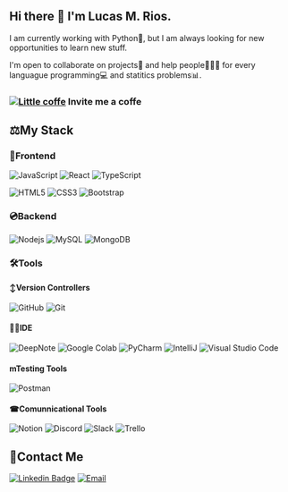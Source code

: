## Hi there 👋 I'm Lucas M. Rios.

I am currently working with Python🐍, but I am always looking for new opportunities to learn new stuff.

I'm open to collaborate on projects🥋 and help people👨‍👦‍👦 for every languague programming💻 and statitics problems📊.

### [![Little coffe](https://cdn.cafecito.app/imgs/cafecito_logo.svg)](https://cafecito.app/xlmriosx) Invite me a coffe 


## ⚖My Stack
### 🎨Frontend
![JavaScript](https://img.shields.io/badge/JavaScript-FFC300?style=for-the-badge&logo=JavaScript&logoColor=white)
![React](https://img.shields.io/badge/-React-black?style=for-the-badge&logo=react&logoColor=white)
![TypeScript](https://img.shields.io/badge/-TypeScript-007ACC?style=for-the-badge&logo=typescript&logoColor=white)
<!--![Redux](https://img.shields.io/badge/-Redux-311C87?style=for-the-badge&logo=redux)-->

![HTML5](https://img.shields.io/badge/-HTML5-E34F26?style=for-the-badge&logo=html5&logoColor=white)
![CSS3](https://img.shields.io/badge/-CSS3-1572B6?style=for-the-badge&logo=css3)
![Bootstrap](https://img.shields.io/badge/-Bootstrap-563D7C?style=for-the-badge&logo=bootstrap&logoColor=white)

### 💿Backend
![Nodejs](https://img.shields.io/badge/-Nodejs-black?style=for-the-badge&logo=Node.js&logoColor=white)
![MySQL](https://img.shields.io/badge/-MySQL-007ACC?style=for-the-badge&logo=mysql&logoColor=white)
![MongoDB](https://img.shields.io/badge/-MongoDB-f52e2e?style=for-the-badge&logo=MongoDB&logoColor=white)

<!--##### **Deployment**
![Heroku](https://img.shields.io/badge/-Heroku-430098?style=for-the-badge&logo=heroku)
![Vercel](https://img.shields.io/badge/-Vercel-black?style=for-the-badge&logo=vercel&logoColor=white)-->

### 🛠Tools
#### ↕Version Controllers
![GitHub](https://img.shields.io/badge/-GitHub-181717?style=for-the-badge&logo=github)
![Git](https://img.shields.io/badge/Git-F05032?style=for-the-badge&logo=Git&logoColor=white)
<!--![NPM](https://img.shields.io/badge/-NPM-CB3837?style=for-the-badge&logo=npm)
[GitLab](https://img.shields.io/badge/-GitLab-FCA121?style=for-the-badge&logo=gitlab)-->

#### 👨‍💻IDE
![DeepNote](https://img.shields.io/badge/DeepNote-blue?style=for-the-badge&logo=DeepNote&logoColor=white)
![Google Colab](https://img.shields.io/badge/Google_Colab-orange?style=for-the-badge&logo=GoogleColab&logoColor=white)
![PyCharm](https://img.shields.io/badge/PyCharm-66CDAA?style=for-the-badge&logo=PyCharm&logoColor=white)
![IntelliJ](https://img.shields.io/badge/IntelliJ-8A2BE2?style=for-the-badge&logo=IntelliJ-IDEA&logoColor=white)
![Visual Studio Code](https://img.shields.io/badge/Visual_Studio_Code-007ACC?style=for-the-badge&logo=Visual-Studio-Code&logoColor=white)

#### mTesting Tools
![Postman](https://img.shields.io/badge/Postman-orange?style=for-the-badge&logo=Postman&logoColor=white)

#### ☎Comunnicational Tools
![Notion](https://img.shields.io/badge/Notion-black?style=for-the-badge&logo=Notion&logoColor=white)
![Discord](https://img.shields.io/badge/-Discord-B0C4DE?style=for-the-badge&logo=Discord&logoColor=white)
![Slack](https://img.shields.io/badge/-Slack-3f0f91?style=for-the-badge&logo=slack&logoColor=white)
![Trello](https://img.shields.io/badge/-Trello-1572B6?style=for-the-badge&logo=trello&logoColor=white)

## 📧Contact Me

[![Linkedin Badge](https://img.shields.io/badge/-LinkedIn-blue?style=for-the-badge&logo=Linkedin&logoColor=white&link=https://www.linkedin.com/in/xlmriosx/)](https://www.linkedin.com/in/xlmriosx/)
[![Email](https://img.shields.io/badge/Gmail-D14836?style=for-the-badge&logo=gmail&logoColor=white)](mailto:xlmriosx@gmail.com)

<!--
#### Projects I have been working on
- [Ingagedin](https://www.ingagedin.com/)
- [IwanaCash](https://iwanacash.com/)



#### My Recent Repositories

- [Rewards Store](https://github.com/alazzuri/reward-store) :gift:
- [NewsRoom](https://github.com/alazzuri/newsRoom) :newspaper:
- [HotelScanner](https://github.com/alazzuri/hotelScanner) 🏨 


#### Posts and others

- [Why React Native is so loveable and why you should learn it](https://nextdots.com/blog/why-react-native-is-so-loveable-and-why-you-should-learn-it)
- [Why e2e tests are so important](https://blog.nextdots.com/2020/07/22/e2e-testing/)
- [Let's talk about state](https://collectednotes.com/alazzuri/let-s-talk-about-state)
- [React: Components and props](https://collectednotes.com/alazzuri/react-components-and-props)
- [The begining of my journey as a developer](https://collectednotes.com/alazzuri/the-beginning-of-my-journey-as-a-developer)
- [Hello World 👋](https://medium.com/comunidad-ac%C3%A1mica/hello-world-c64c8c3aacd1)










